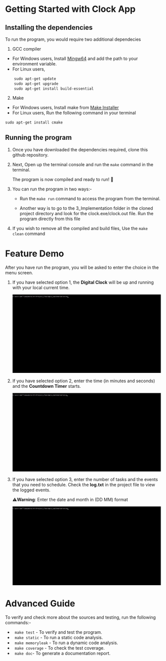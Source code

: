 # Getting Started with Clock App

## Installing the dependencies
To run the program, you would require two additional dependecies

1. GCC compiler
- For Windows users,
Install [Mingw64](https://sourceforge.net/projects/mingw-w64/files/Toolchains%20targetting%20Win32/Personal%20Builds/mingw-builds/installer/mingw-w64-install.exe/download) and add the path to your environment variable.
- For Linux users,
```
    sudo apt-get update
    sudo apt-get upgrade
    sudo apt-get install build-essential
```    

2. Make
- For Windows users, 
Install make from [Make Installer](https://sourceforge.net/projects/gnuwin32/files/make/3.81/make-3.81.exe/download?use_mirror=webwerks&download=)
- For Linux users, Run the following command in your terminal
```
sudo apt-get install cmake
```

## Running the program

1. Once you have downloaded the dependencies required, clone this github repository.
    
2. Next, Open up the terminal console and run the ```make``` command in the terminal.

   The program is now compiled and ready to run! :tada:


3. You can run the program in two ways:-
   - Run the ```make run``` command to access the program from the terminal.

   - Another way is to go to the 3_Implementation folder in the cloned project directory and look for the clock.exe/clock.out file. Run the program directly from this file

4. If you wish to remove all the compiled and build files, Use the ```make clean``` command  
 
# Feature Demo
After you have run the program, you will be asked to enter the choice in the menu screen.

1. If you have selected option 1, the **Digital Clock** will be up and running with your local current time.

   ![Digital Clock](/6_ImagesandVideos/digitalclock.gif)
   <br/>
2. If you have selected option 2, enter the time (in minutes and seconds) and the **Countdown Timer** starts.
  
   ![Countdown Timer](/6_ImagesandVideos/countdowntimer.gif)
   <br/>
3. If you have selected option 3, enter the number of tasks and the events that you need to schedule. Check the **log.txt** in the 
   project file to view the logged events.

   ⚠️**Warning**: Enter the date and month in (DD MM) format

   ![Event Scheduler](/6_ImagesandVideos/eventscheduler.gif)
   <br/>
# Advanced Guide
To verify and check more about the sources and testing, run the following commands:-
- ``` make test``` - To verify and test the program.
- ``` make static``` - To run a static code analysis.
- ``` make memoryleak``` - To run a dynamic code analysis.
- ``` make coverage``` - To check the test coverage.
- ``` make doc```- To generate a documentation report.



